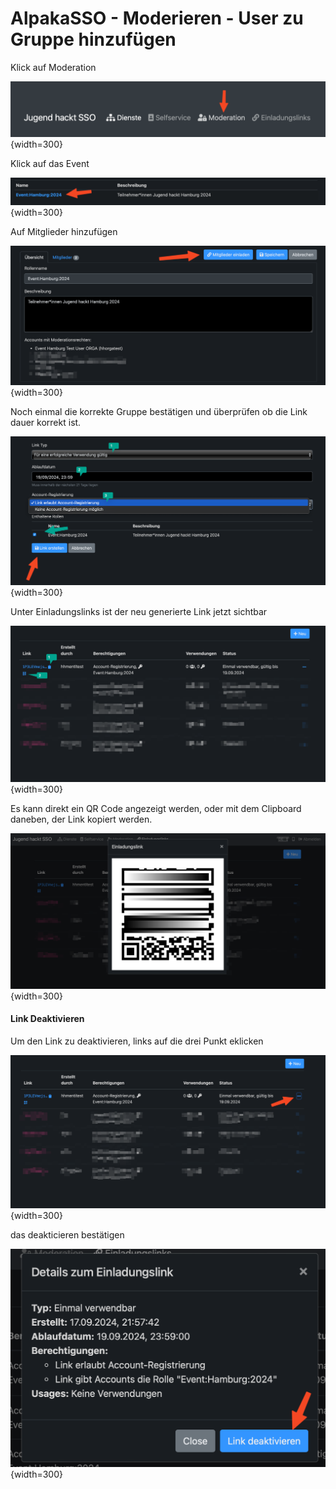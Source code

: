 AlpakaSSO - Moderieren - User zu Gruppe hinzufügen
===
Klick auf Moderation

![Schritt 1, Reiter Moderieren](../../assets/mod/entf1.png){width=300} 

Klick auf das Event

![Schritt 2, Gruppen auswahl](../../assets/mod/entf2.png){width=300}

Auf Mitglieder hinzufügen

![Schritt 3, hinzufügen](../../assets/mod/add3.png){width=300}

Noch einmal die korrekte Gruppe bestätigen und überprüfen ob die Link dauer korrekt ist.

![Schritt 4, wirklich hinzufügen](../../assets/mod/add4.png){width=300}

Unter Einladungslinks ist der neu generierte Link jetzt sichtbar

![Schritt 5, link](../../assets/mod/add5.png){width=300}

Es kann direkt ein QR Code angezeigt werden, oder mit dem Clipboard daneben, der Link kopiert werden.

![Schritt 6, QR Code](../../assets/mod/add6.png){width=300}

#### Link Deaktivieren

Um den Link zu deaktivieren, links auf die drei Punkt eklicken

![Schritt 7, link2](../../assets/mod/add7.png){width=300}

das deakticieren bestätigen

![Schritt 8, deaktivieren](../../assets/mod/add8.png){width=300}




